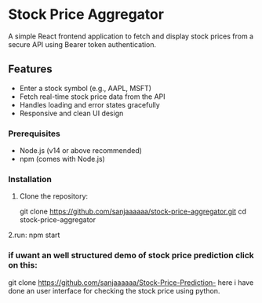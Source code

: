 # Stock Price Aggregator
A simple React frontend application to fetch and display stock prices from a secure API using Bearer token authentication.

## Features
- Enter a stock symbol (e.g., AAPL, MSFT)
- Fetch real-time stock price data from the API
- Handles loading and error states gracefully
- Responsive and clean UI design

### Prerequisites

- Node.js (v14 or above recommended)
- npm (comes with Node.js)

### Installation

1. Clone the repository:
   
   git clone https://github.com/sanjaaaaaa/stock-price-aggregator.git
   cd stock-price-aggregator

2.run:
npm start

### if uwant an well structured demo of stock price prediction click on this:

git clone https://github.com/sanjaaaaaa/Stock-Price-Prediction-
here i have done an user interface for checking the stock price using python.
